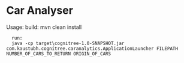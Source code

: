 # Car Analyser

Usage: build: mvn clean install
      
      run:
      java -cp target\cognitree-1.0-SNAPSHOT.jar com.kaustubh.cognitree.caranalytics.ApplicationLauncher FILEPATH NUMBER_OF_CARS_TO_RETURN ORIGIN_OF_CARS
